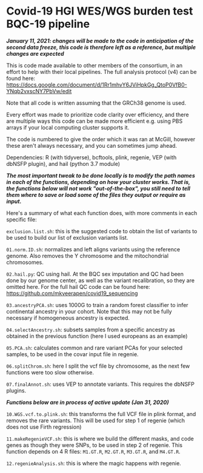 # Covid-19 HGI WES/WGS burden test BQC-19 pipeline

***January 11, 2021: changes will be made to the code in anticipation of the second data freeze, this code is therefore left as a reference, but multiple changes are expected***

This is code made available to other members of the consortium, in an effort to help with their local pipelines. The full analysis protocol (v4) can be found here: https://docs.google.com/document/d/1Rr1mhvY6JViHpkGg_QtoP0VfB0-YNqb2vxscNY7PbVw/edit

Note that all code is written assuming that the GRCh38 genome is used.

Every effort was made to prioritize code clarity over efficiency, and there are multiple ways this code can be made more efficient e.g. using PBS arrays if your local computing cluster supports it.

The code is numbered to give the order which it was ran at McGill, however these aren't always necessary, and you can sometimes jump ahead.

Dependencies: R (with tidyverse), bcftools, plink, regenie, VEP (with dbNSFP plugin), and hail (python 3.7 module)

***The most important tweak to be done locally is to modify the path names in each of the functions, depending on how your cluster works. That is, the functions below will not work "out-of-the-box", you still need to tell them where to save or load some of the files they output or require as input.***

Here's a summary of what each function does, with more comments in each specific file:

`exclusion.list.sh`: this is the suggested code to obtain the list of variants to be used to build our list of exclusion variants list.

`01.norm.ID.sh`: normalizes and left aligns variants using the reference genome. Also removes the Y chromosome and the mitochondrial chromosomes.

`02.hail.py`: QC using hail. At the BQC sex imputation and QC had been done by our genome center, as well as the variant recalibration, so they are omitted here. For the full hail QC code can be found here: https://github.com/mkveerapen/covid19_sequencing

`03.ancestryPCA.sh`: uses 1000G to train a random forest classifier to infer continental ancestry in your cohort. Note that this may not be fully necessary if homogeneous ancestry is expected.

`04.selectAncestry.sh`: subsets samples from a specific ancestry as obtained in the previous function (here I used europeans as an example)

`05.PCA.sh`: calculates common and rare variant PCAs for your selected samples, to be used in the covar input file in regenie.

`06.splitChrom.sh`: here I split the vcf file by chromosome, as the next few functions were too slow otherwise.

`07.finalAnnot.sh`: uses VEP to annotate variants. This requires the dbNSFP plugins.

***Functions below are in process of active update (Jan 31, 2020)***

`10.WGS.vcf.to.plink.sh`: this transforms the full VCF file in plink format, and removes the rare variants. This will be used for step 1 of regenie (which does not use Firth regression)

`11.makeRegenieVCF.sh`: this is where we build the different masks, and code genes as though they were SNPs, to be used in step 2 of regenie. This function depends on 4 R files: `M1.GT.R`, `M2.GT.R`, `M3.GT.R`, and `M4.GT.R`.

`12.regenieAnalysis.sh`: this is where the magic happens with regenie.





